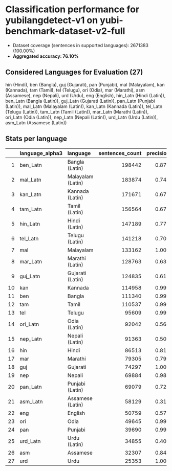# Classification performance for yubilangdetect-v1 on yubi-benchmark-dataset-v2-full

- Dataset coverage (sentences in supported languages): 2671383 (100.00%)
- **Aggregated accuracy: 76.10%**

<h2 id="supported-languages">Considered Languages for Evaluation (27)</h2>

hin (Hindi), ben (Bangla), guj (Gujarati), pan (Punjabi), mal (Malayalam), kan (Kannada), tam (Tamil), tel (Telugu), ori (Odia), mar (Marathi), asm (Assamese), nep (Nepali), urd (Urdu), eng (English), hin_Latn (Hindi (Latin)), ben_Latn (Bangla (Latin)), guj_Latn (Gujarati (Latin)), pan_Latn (Punjabi (Latin)), mal_Latn (Malayalam (Latin)), kan_Latn (Kannada (Latin)), tel_Latn (Telugu (Latin)), tam_Latn (Tamil (Latin)), mar_Latn (Marathi (Latin)), ori_Latn (Odia (Latin)), nep_Latn (Nepali (Latin)), urd_Latn (Urdu (Latin)), asm_Latn (Assamese (Latin))

<h2 id="metrics-per-language">Stats per language</h2>

|    | language_alpha3   | language          |   sentences_count |   precision |   recall |    f1 |     tp |    fp |      tn |    fn |
|---:|:------------------|:------------------|------------------:|------------:|---------:|------:|-------:|------:|--------:|------:|
|  1 | ben_Latn          | Bangla (Latin)    |            198442 |       0.876 |    0.687 | 0.730 | 136297 | 19319 | 2453622 | 62145 |
|  2 | mal_Latn          | Malayalam (Latin) |            183874 |       0.743 |    0.503 | 0.544 |  92489 | 31944 | 2455565 | 91385 |
|  3 | kan_Latn          | Kannada (Latin)   |            171671 |       0.674 |    0.766 | 0.611 | 131529 | 63524 | 2436188 | 40142 |
|  4 | tam_Latn          | Tamil (Latin)     |            156564 |       0.673 |    0.572 | 0.538 |  89593 | 43474 | 2471345 | 66971 |
|  5 | hin_Latn          | Hindi (Latin)     |            147189 |       0.777 |    0.551 | 0.590 |  81117 | 23279 | 2500915 | 66072 |
|  6 | tel_Latn          | Telugu (Latin)    |            141218 |       0.708 |    0.600 | 0.573 |  84664 | 34914 | 2495251 | 56554 |
|  7 | mal               | Malayalam         |            133162 |       1.000 |    1.000 | 0.999 | 133117 |    57 | 2538164 |    45 |
|  8 | mar_Latn          | Marathi (Latin)   |            128763 |       0.634 |    0.815 | 0.591 | 104887 | 60547 | 2482073 | 23876 |
|  9 | guj_Latn          | Gujarati (Latin)  |            124835 |       0.610 |    0.575 | 0.498 |  71735 | 45796 | 2500752 | 53100 |
| 10 | kan               | Kannada           |            114958 |       0.996 |    1.000 | 0.996 | 114938 |   446 | 2555979 |    20 |
| 11 | ben               | Bangla            |            111340 |       0.993 |    0.947 | 0.966 | 105408 |   741 | 2559302 |  5932 |
| 12 | tam               | Tamil             |            110537 |       0.999 |    1.000 | 0.999 | 110530 |   105 | 2560741 |     7 |
| 13 | tel               | Telugu            |             95609 |       0.999 |    1.000 | 0.999 |  95600 |   132 | 2575642 |     9 |
| 14 | ori_Latn          | Odia (Latin)      |             92042 |       0.564 |    0.772 | 0.521 |  71053 | 54919 | 2524422 | 20989 |
| 15 | nep_Latn          | Nepali (Latin)    |             91363 |       0.506 |    0.513 | 0.408 |  46884 | 45821 | 2534199 | 44479 |
| 16 | hin               | Hindi             |             86513 |       0.812 |    0.888 | 0.773 |  76794 | 17735 | 2567135 |  9719 |
| 17 | mar               | Marathi           |             79305 |       0.791 |    0.939 | 0.771 |  74494 | 19669 | 2572409 |  4811 |
| 18 | guj               | Gujarati          |             74297 |       1.000 |    1.000 | 1.000 |  74294 |    16 | 2597070 |     3 |
| 19 | nep               | Nepali            |             69884 |       0.984 |    0.659 | 0.785 |  46081 |   728 | 2600771 | 23803 |
| 20 | pan_Latn          | Punjabi (Latin)   |             69079 |       0.721 |    0.530 | 0.546 |  36591 | 14152 | 2588152 | 32488 |
| 21 | asm_Latn          | Assamese (Latin)  |             58129 |       0.310 |    0.745 | 0.295 |  43329 | 96264 | 2516990 | 14800 |
| 22 | eng               | English           |             50759 |       0.574 |    0.998 | 0.574 |  50655 | 37535 | 2583089 |   104 |
| 23 | ori               | Odia              |             49645 |       0.999 |    1.000 | 0.999 |  49643 |    50 | 2621688 |     2 |
| 24 | pan               | Punjabi           |             39690 |       0.995 |    1.000 | 0.994 |  39673 |   218 | 2631475 |    17 |
| 25 | urd_Latn          | Urdu (Latin)      |             34855 |       0.409 |    0.420 | 0.319 |  14623 | 21109 | 2615419 | 20232 |
| 26 | asm               | Assamese          |             32307 |       0.841 |    0.979 | 0.833 |  31616 |  5981 | 2633095 |   691 |
| 27 | urd               | Urdu              |             25353 |       1.000 |    0.997 | 0.998 |  25269 |     5 | 2646025 |    84 |